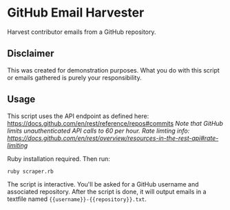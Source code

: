 # GitHub Email Harvester

Harvest contributor emails from a GitHub repository.

## Disclaimer

This was created for demonstration purposes. What you do with this script or emails gathered is purely your responsibility.

## Usage

This script uses the API endpoint as defined here: https://docs.github.com/en/rest/reference/repos#commits
*Note that GitHub limits unauthenticated API calls to 60 per hour.*
*Rate limting info: https://docs.github.com/en/rest/overview/resources-in-the-rest-api#rate-limiting*


Ruby installation required. Then run:

```bash
ruby scraper.rb
```

The script is interactive. You'll be asked for a GitHub username and associated repository. After the script is done, it will output emails in a textfile named `{{username}}-{{repository}}.txt`.
